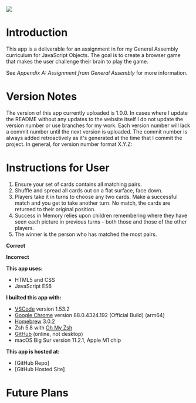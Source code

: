 
<img src="https://imgur.com/BlaTOM2">


# Introduction

This app is a deliverable for an assignment in for my General Assembly curriculum for JavaScript Objects.  The goal is to create a browser game that makes the user challenge their brain to play the game.

See *Appendix A: Assignment from General Assembly* for more information.

# Version Notes

The version of this app currently uploaded is 1.0.0.  In cases where I update the README without any updates to the website itself I do not update the version number or use branches for my work.  Each version number will lack a commit number until the next version is uploaded.  The commit number is always added retroactively as it's generated at the time that I commit the project.  In general, for version number format X.Y.Z:

# Instructions for User
1. Ensure your set of cards contains all matching pairs.
2. Shuffle and spread all cards out on a flat surface, face down.
3. Players take it in turns to choose any two cards. Make a successful match and you get to take another turn. No match, the cards are returned to their original position.
4. Success in Memory relies upon children remembering where they have seen each picture in previous turns – both those and those of the other players.
5. The winner is the person who has matched the most pairs.



**Correct**


**Incorrect**




**This app uses:**
* HTML5 and CSS
* JavaScript ES6

**I builted this app with:**
* [VSCode](https://code.visualstudio.com/) version 1.53.2
* [Google Chrome](https://www.google.com/chrome/) version 88.0.4324.192 (Official Build) (arm64)
* [Homebrew](https://brew.sh/) 3.0.2
* Zsh 5.8 with [Oh My Zsh](https://ohmyz.sh/)
* [GitHub](https://github.com/) (online, not desktop)
* macOS Big Sur version 11.2.1, Apple M1 chip

**This app is hosted at:**
* [GitHub Repo]
* [GitHub Hosted Site]

# Future Plans

